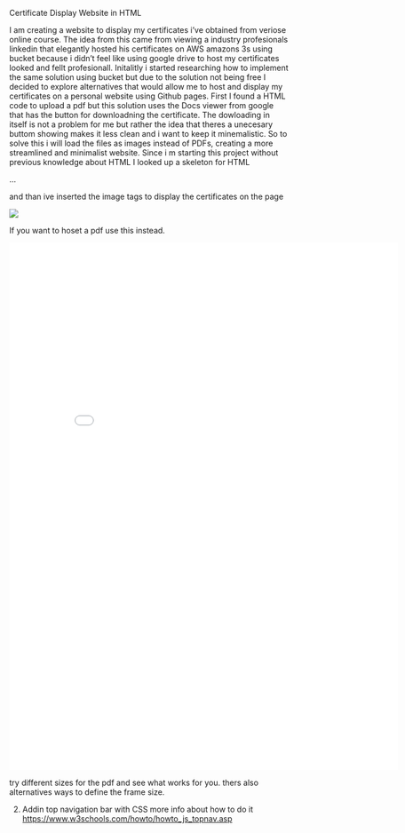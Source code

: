 Certificate Display Website in HTML

I am creating a website to display my certificates i’ve obtained from veriose online course. The idea from this came from viewing a industry profesionals linkedin that elegantly hosted his certificates on AWS amazons 3s using bucket
because i didn’t feel like using google drive to host my certificates looked and fellt profesionall. Initalitly i started researching how to implement the same solution using bucket but due to the solution not being free 
I decided to explore alternatives that would allow me to host and display my certificates on a personal website using Github pages. First I found a HTML code to upload a pdf but this solution uses the Docs viewer from google 
that has the button for downloadning the certificate. The dowloading in itself is not a problem for me but rather the idea that theres a unecesary buttom showing makes it less clean and i want to keep it minemalistic.
So to solve this i will load the files as images instead of PDFs, creating a more streamlined and minimalist website. Since i m starting this project without previous knowledge about HTML I looked up a skeleton for HTML


<!DOCTYPE html>
<html>
<head>
<title>Page Title</title>
</head>
<body>

...

</body>
</html>

 and than ive inserted the image tags to display the certificates on the page 


 <img src=" image_url.something " class="CENy8b" role="img">

 If you want to hoset a pdf use this instead.
 
 <iframe src=" pdf_url.something " style="width: 700px; height:  950px;" frameborder="0"></iframe>

 try different sizes for the pdf and see what works for you. thers also alternatives ways to define the frame size. 



2. Addin top navigation bar with CSS
   more info about how to do it https://www.w3schools.com/howto/howto_js_topnav.asp
   
